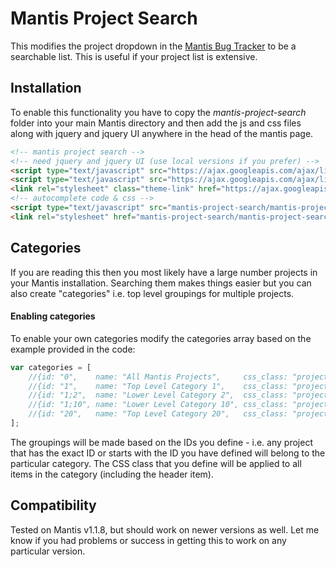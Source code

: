Mantis Project Search
=====================

This modifies the project dropdown in the [Mantis Bug Tracker](http://mantisbt.org) to be a searchable list. This is useful if your project list is extensive.

Installation
------------

To enable this functionality you have to copy the *mantis-project-search* folder into your main Mantis directory and then add the js and css files along with jquery and jquery UI anywhere in the head of the mantis page.

```html
<!-- mantis project search -->
<!-- need jquery and jquery UI (use local versions if you prefer) -->
<script type="text/javascript" src="https://ajax.googleapis.com/ajax/libs/jquery/1.7.2/jquery.min.js"></script>
<script type="text/javascript" src="https://ajax.googleapis.com/ajax/libs/jqueryui/1.8.18/jquery-ui.min.js"></script>
<link rel="stylesheet" class="theme-link" href="https://ajax.googleapis.com/ajax/libs/jqueryui/1.8.21/themes/base/jquery-ui.css" type="text/css" media="screen" />
<!-- autocomplete code & css -->
<script type="text/javascript" src="mantis-project-search/mantis-project-search.js"></script>
<link rel="stylesheet" href="mantis-project-search/mantis-project-search.css" type="text/css" />
```

Categories
----------

If you are reading this then you most likely have a large number projects in your Mantis installation. Searching them makes things easier but you can also create "categories" i.e. top level groupings for multiple projects.

#### Enabling categories

To enable your own categories modify the categories array based on the example provided in the code:

```javascript
var categories = [
	//{id: "0",    name: "All Mantis Projects",     css_class: "project-search-category-all-mantis-projects"}
	//{id: "1",    name: "Top Level Category 1",    css_class: "project-search-category-top-level-1"}
	//{id: "1;2",  name: "Lower Level Category 2",  css_class: "project-search-category-lower-level-2"}
	//{id: "1;10", name: "Lower Level Category 10", css_class: "project-search-category-lower-level-10"}
	//{id: "20",   name: "Top Level Category 20",   css_class: "project-search-category-top-level-20"}
];
```

The groupings will be made based on the IDs you define - i.e. any project that has the exact ID or starts with the ID you have defined will belong to the particular category.
The CSS class that you define will be applied to all items in the category (including the header item).


Compatibility
-------------

Tested on Mantis v1.1.8, but should work on newer versions as well. Let me know if you had problems or success in getting this to work on any particular version.